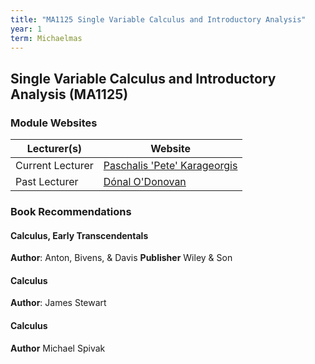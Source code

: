 ```yaml
---
title: "MA1125 Single Variable Calculus and Introductory Analysis"
year: 1
term: Michaelmas
---
```

## Single Variable Calculus and Introductory Analysis (MA1125)
### Module Websites

| Lecturer(s)  | Website |
| ------------- | ------------- |
| Current Lecturer | [Paschalis 'Pete' Karageorgis](https://www.maths.tcd.ie/~pete/) |
|  Past Lecturer |  [Dónal O'Donovan](https://www.maths.tcd.ie/~don/) |

### Book Recommendations

#### Calculus, Early Transcendentals
**Author**: Anton, Bivens, & Davis
**Publisher** Wiley & Son
#### Calculus
**Author**: James Stewart
#### Calculus
**Author** Michael Spivak
